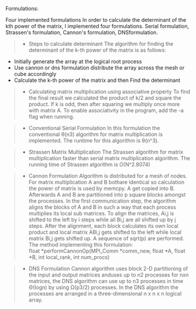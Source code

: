 Formulations:

Four implemented formulations
In order to calculate the determinant of the kth power of the matrix, I implemented four formulations. Serial formulation, Strassen's formulation, Cannon's formulation, DNSformulation.

>- Steps to calculate determinant
The algorithm for finding the determinant of the k-th power of the matrix is as follows:
 *  Initially generate the array at the logical root process
 *  Use cannon or dns formulation distribute the array across the mesh or cube accordingly
 *  Calculate the k-th power of the matrix and then Find the determinant

>- Calculating matrix multiplication using associative property
To find the final result we calculated the product of k/2 and square the product. If k is
odd, then after squaring we multiply once more with matrix A. To enable associativity
in the program, add the -a flag when running.

>- Conventional Serial Formulation
In this formulation the conventional θ(n3) algorithm for matrix multiplication is implemented. The
runtime for this algorithm is θ(n^3).

>- Strassen Matrix Multiplication
The Strassen algorithm for matrix multiplication faster than serial matrix multiplication
algorithm. The running time of Strassen algorithm is O(N^2.8074)

>- Cannon Formulation
Algorithm is distributed for a mesh of nodes. For matrix multiplication A and B bothare identical so calculation the power of matrix is used by memcpy. A get copied into B. Afterwards A and B are partitioned into p square blocks amongst the processes. In the first communication step, the algorithm aligns the blocks of A and B in such a way that each process multiplies its local sub matrices. To align the matrices, Ai,j is shifted to the left by i steps while all Bi,j are all shifted up by j steps. After the alignment, each block calculates its own local product and local matrix ABi,j gets shifted to the left while local matrix Bi,j gets shifted up. A sequence of sqrt(p) are performed. The method implementing this formulation:<br/> 
float *performCannonOp(MPI_Comm *comm_new, float *A, float *B, int local_rank, int num_procs)

>- DNS Formulation
Cannon algorithm uses block 2-D partitioning of the input and output matrices anduses up to n2 processes for nxn matrices, the DNS algorithm can use up to n3 processes in time Θ(logn) by using Ω(p3/2) processes. In the DNS algorithm the processes are arranged in a three-dimensional n x n x n logical array.
